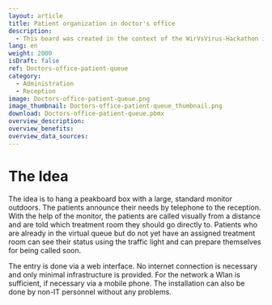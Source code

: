 ```yaml
---
layout: article
title: Patient organization in doctor's office
description: 
  - This board was created in the context of the WirVsVirus-Hackathon in March 2020 (wirvsvirushackathon.org). A process has been developed to allow doctors' offices to move their waiting rooms outside, thus keeping waiting people at maximum distance. 
lang: en
weight: 2000
isDraft: false
ref: Doctors-office-patient-queue
category:
  - Administration
  - Reception
image: Doctors-office-patient-queue.png
image_thumbnail: Doctors-office-patient-queue_thumbnail.png
download: Doctors-office-patient-queue.pbmx
overview_description:
overview_benefits:
overview_data_sources:
---
```

# The Idea
The idea is to hang a peakboard box with a large, standard monitor outdoors. The patients announce their needs by telephone to the reception. With the help of the monitor, the patients are called visually from a distance and are told which treatment room they should go directly to. Patients who are already in the virtual queue but do not yet have an assigned treatment room can see their status using the traffic light and can prepare themselves for being called soon.

The entry is done via a web interface. No internet connection is necessary and only minimal infrastructure is provided. For the network a Wlan is sufficient, if necessary via a mobile phone. The installation can also be done by non-IT personnel without any problems.
